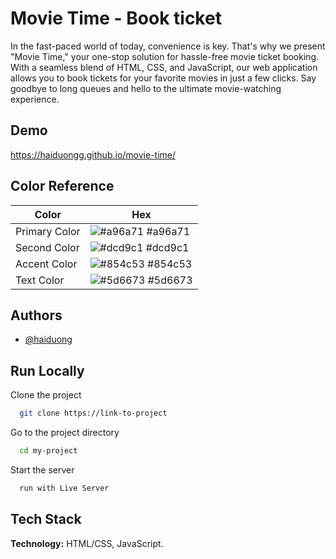 
# Movie Time - Book ticket

In the fast-paced world of today, convenience is key. That's why we present "Movie Time," your one-stop solution for hassle-free movie ticket booking. With a seamless blend of HTML, CSS, and JavaScript, our web application allows you to book tickets for your favorite movies in just a few clicks. Say goodbye to long queues and hello to the ultimate movie-watching experience.


## Demo

https://haiduongg.github.io/movie-time/

## Color Reference

| Color             | Hex                                                                |
| ----------------- | ------------------------------------------------------------------ |
| Primary Color | ![#a96a71](https://via.placeholder.com/10/a96a71?text=+) #a96a71 |
| Second Color | ![#dcd9c1](https://via.placeholder.com/10/dcd9c1?text=+) #dcd9c1 |
| Accent Color | ![#854c53](https://via.placeholder.com/10/854c53?text=+) #854c53 |
| Text Color | ![#5d6673](https://via.placeholder.com/10/5d6673?text=+) #5d6673 |


## Authors

- [@haiduong](https://www.github.com/haiduongg)


## Run Locally

Clone the project

```bash
  git clone https://link-to-project
```

Go to the project directory

```bash
  cd my-project
```

Start the server

```bash
  run with Live Server
```


## Tech Stack

**Technology:** HTML/CSS, JavaScript.


